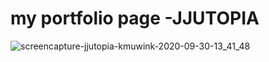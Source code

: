 # my portfolio page -JJUTOPIA

![screencapture-jjutopia-kmuwink-2020-09-30-13_41_48](https://user-images.githubusercontent.com/28584226/94643896-d4451280-0322-11eb-9af7-df3d30ae7378.png)
